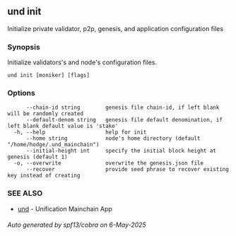## und init

Initialize private validator, p2p, genesis, and application configuration files

### Synopsis

Initialize validators's and node's configuration files.

```
und init [moniker] [flags]
```

### Options

```
      --chain-id string        genesis file chain-id, if left blank will be randomly created
      --default-denom string   genesis file default denomination, if left blank default value is 'stake'
  -h, --help                   help for init
      --home string            node's home directory (default "/home/hodge/.und_mainchain")
      --initial-height int     specify the initial block height at genesis (default 1)
  -o, --overwrite              overwrite the genesis.json file
      --recover                provide seed phrase to recover existing key instead of creating
```

### SEE ALSO

* [und](und.md)	 - Unification Mainchain App

###### Auto generated by spf13/cobra on 6-May-2025
